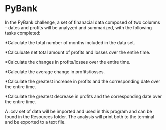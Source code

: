 # PyBank


In the PyBank challenge, a set of finanacial data composed of two columns - dates and profits will be analyzed and summarized, with the following tasks completed: 

  *Calculate the total number of months included in the data set.
  
  *Calculuate net total amount of profits and losses over the entire time.
  
  *Calculate the changes in profits/losses over the entire time.
  
  *Calculate the average change in profits/losses.
  
  *Calculate the greatest increase in profits and the corresponding date over the entire time.
  
  *Calculate the greatest decrease in profits and the corresponding date over the entire time.

A .csv set of data will be imported and used in this program and can be found in the Resources folder.
The analysis will print both to the terminal and be exported to a text file.
